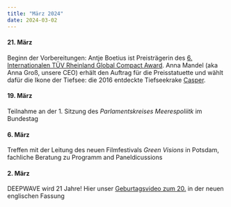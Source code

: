 ```yaml
---
title: "März 2024"
date: 2024-03-02
---
```


#### **21\. März**

Beginn der Vorbereitungen: Antje Boetius ist Preisträgerin des [6\. Internationalen TÜV Rheinland Global Compact Award](https://www.tuv.com/presse/de/meldungen/tr-stiftung-global-compact-award-2024.html). Anna Mandel (aka Anna Groß, unsere CEO) erhält den Auftrag für die Preisstatuette und wählt dafür die Ikone der Tiefsee: die 2016 entdeckte Tiefseekrake [Casper](https://www.awi.de/ueber-uns/service/presse/presse-detailansicht/manganknollen-als-brutstaette-fuer-tiefseekraken.html).

#### **19\. März**

Teilnahme an der 1. Sitzung des _Parlamentskreises Meerespoliitk_ im Bundestag

#### **6\. März**

Treffen mit der Leitung des neuen Filmfestivals _Green Visions_ in Potsdam, fachliche Beratung zu Programm and Paneldicussions

#### **2\. März**

DEEPWAVE wird 21 Jahre! Hier unser [Geburtagsvideo zum 20.](https://youtu.be/LrRr9M0Db2A?si=D07vOr-Z1xZn6DWw) in der neuen englischen Fassung
